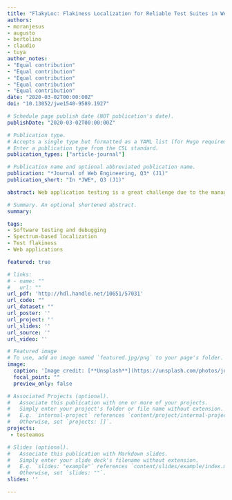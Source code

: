```yaml
---
title: "FlakyLoc: Flakiness Localization for Reliable Test Suites in Web Applications"
authors:
- moranjesus
- augusto
- bertolino
- claudio
- tuya
author_notes:
- "Equal contribution"
- "Equal contribution"
- "Equal contribution"
- "Equal contribution"
- "Equal contribution"
date: "2020-03-02T00:00:00Z"
doi: "10.13052/jwe1540-9589.1927"

# Schedule page publish date (NOT publication's date).
publishDate: "2020-03-02T00:00:00Z"

# Publication type.
# Accepts a single type but formatted as a YAML list (for Hugo requirements).
# Enter a publication type from the CSL standard.
publication_types: ["article-journal"]

# Publication name and optional abbreviated publication name.
publication: "*Journal of Web Engineering, Q3* (J1)"
publication_short: "In *JWE*, Q3 (J1)"

abstract: Web application testing is a great challenge due to the management of complex asynchronous communications, the concurrency between the clients-servers, and the heterogeneity of resources employed. It is difficult to ensure that a test case is re-running in the same conditions because it can be executed in undesirable ways according to several environmental factors that are not easy to fine-grain control such as network bottlenecks, memory issues or screen resolution. These environmental factors can cause flakiness, which occurs when the same test case sometimes obtains one test outcome and other times another outcome in the same application due to the execution of environmental factors. The tester usually stops relying on flaky test cases because their outcome varies during the re-executions. To fix and reduce the flakiness it is very important to locate and understand which environmental factors cause the flakiness. This paper is focused on the localization of the root cause of flakiness in web applications based on the characterization of the different environmental factors that are not controlled during testing. The root cause of flakiness is located by means of spectrum-based localization techniques that analyse the test execution under different combinations of the environmental factors that can trigger the flakiness. This technique is evaluated with an educational web platform called FullTeaching. As a result, our technique was able to locate automatically the root cause of flakiness and provide enough information to both understand it and fix it.

# Summary. An optional shortened abstract.
summary: 

tags:
- Software testing and debugging
- Spectrum-based localization
- Test flakiness 
- Web applications

featured: true

# links:
# - name: ""
#   url: ""
url_pdf: 'http://hdl.handle.net/10651/57031'
url_code: ""
url_dataset: ""
url_poster: ''
url_project: ''
url_slides: ''
url_source: ''
url_video: ''

# Featured image
# To use, add an image named `featured.jpg/png` to your page's folder. 
image:
  caption: 'Image credit: [**Unsplash**](https://unsplash.com/photos/jdD8gXaTZsc)'
  focal_point: ""
  preview_only: false

# Associated Projects (optional).
#   Associate this publication with one or more of your projects.
#   Simply enter your project's folder or file name without extension.
#   E.g. `internal-project` references `content/project/internal-project/index.md`.
#   Otherwise, set `projects: []`.
projects: 
 - testeamos

# Slides (optional).
#   Associate this publication with Markdown slides.
#   Simply enter your slide deck's filename without extension.
#   E.g. `slides: "example"` references `content/slides/example/index.md`.
#   Otherwise, set `slides: ""`.
slides: ''

---
```




